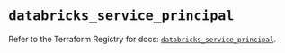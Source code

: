 # `databricks_service_principal`

Refer to the Terraform Registry for docs: [`databricks_service_principal`](https://registry.terraform.io/providers/databricks/databricks/1.64.0/docs/resources/service_principal).
